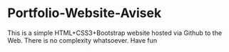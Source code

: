 # Portfolio-Website-Avisek
This is a simple HTML+CSS3+Bootstrap website hosted via Github to the Web. There is no complexity whatsoever.
Have fun
